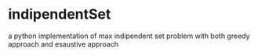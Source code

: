 # indipendentSet
a python implementation of max indipendent set  problem with both greedy approach and esaustive approach

